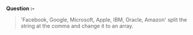 **Question :-**

>'Facebook, Google, Microsoft, Apple, IBM, Oracle, Amazon' split the string at the comma and change it to an array.
